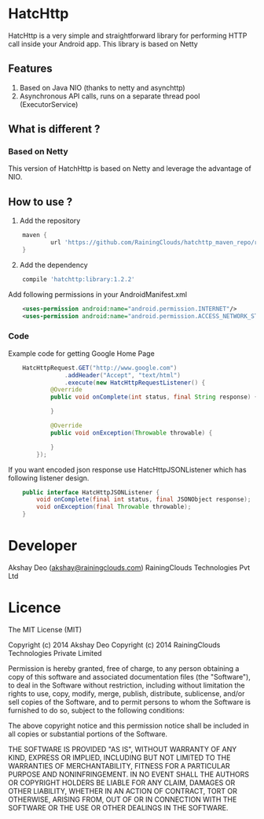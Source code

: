 # HatcHttp

HatcHttp is a very simple and straightforward library for performing HTTP call inside your Android app. This library
is based on Netty
 
## Features

1. Based on Java NIO (thanks to netty and asynchttp)
2. Asynchronous API calls, runs on a separate thread pool (ExecutorService)

## What is different ?

### Based on Netty

This version of HatchHttp is based on Netty and leverage the advantage of NIO.

## How to use ?

1. Add the repository
```gradle
    maven {
            url 'https://github.com/RainingClouds/hatchttp_maven_repo/raw/master/'
    }
```
2. Add the dependency
```gradle
    compile 'hatchttp:library:1.2.2'
```
Add following permissions in your AndroidManifest.xml
```xml
    <uses-permission android:name="android.permission.INTERNET"/>
    <uses-permission android:name="android.permission.ACCESS_NETWORK_STATE"/>
```
 
### Code
Example code for getting Google Home Page
```java
    HatcHttpRequest.GET("http://www.google.com")
                .addHeader("Accept", "text/html")
                .execute(new HatcHttpRequestListener() {
            @Override
            public void onComplete(int status, final String response) {

            }

            @Override
            public void onException(Throwable throwable) {

            }
        });
```

If you want encoded json response use HatcHttpJSONListener which has following listener design.
```java
    public interface HatcHttpJSONListener {
        void onComplete(final int status, final JSONObject response);
        void onException(final Throwable throwable);
    }
```


# Developer

Akshay Deo (akshay@rainingclouds.com)
RainingClouds Technologies Pvt Ltd

# Licence 

The MIT License (MIT)

Copyright (c) 2014 Akshay Deo
Copyright (c) 2014 RainingClouds Technologies Private Limited

Permission is hereby granted, free of charge, to any person obtaining a copy of this software and associated documentation files (the "Software"), to deal in the Software without restriction, including without limitation the rights to use, copy, modify, merge, publish, distribute, sublicense, and/or sell copies of the Software, and to permit persons to whom the Software is furnished to do so, subject to the following conditions:

The above copyright notice and this permission notice shall be included in all copies or substantial portions of the Software.

THE SOFTWARE IS PROVIDED "AS IS", WITHOUT WARRANTY OF ANY KIND, EXPRESS OR IMPLIED, INCLUDING BUT NOT LIMITED TO THE WARRANTIES OF MERCHANTABILITY, FITNESS FOR A PARTICULAR PURPOSE AND NONINFRINGEMENT. IN NO EVENT SHALL THE AUTHORS OR COPYRIGHT HOLDERS BE LIABLE FOR ANY CLAIM, DAMAGES OR OTHER LIABILITY, WHETHER IN AN ACTION OF CONTRACT, TORT OR OTHERWISE, ARISING FROM, OUT OF OR IN CONNECTION WITH THE SOFTWARE OR THE USE OR OTHER DEALINGS IN THE SOFTWARE.
